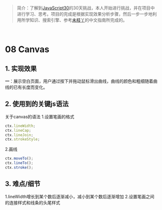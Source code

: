 <br/>

>简介：了解到[JavaScript30](https://javascript30.com)的30天挑战，本人开始进行挑战，并在项目中进行学习、思考。项目的完成是根据实现效果分析步骤，然后一步一步地利用所学知识、搜索引擎、参考[未枝丫](https://github.com/soyaine)的中文指南所完成的。

<br/>

# 08 Canvas

## 1. 实现效果
**一**：展示空白页面，用户通过按下并拖动鼠标滑出曲线，曲线的颜色和粗细随着曲线的已有长度而变化。

## 2. 使用到的关键js语法
关于canvas的语法
1.设置笔画的格式
```javascript
ctx.lineWidth;
ctx.lineCap;
ctx.lineJoin;
ctx.strokeStyle;
```
2.画线
```javascript
ctx.moveTo();
ctx.lineTo();
ctx.stroke();
```

## 3. 难点/细节
1.lineWidth增长到某个数后逐渐减小，减小到某个数后逐渐增加
2.设置笔画之间的连接样式和线条的头尾样式